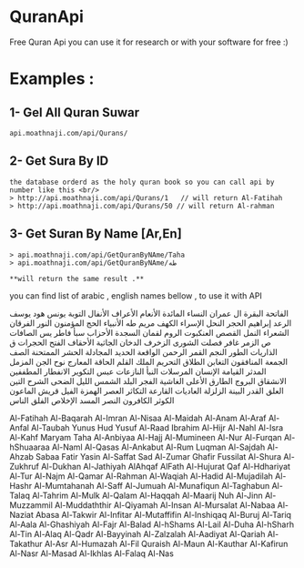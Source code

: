 # QuranApi
Free Quran Api you can use it for research or with your software for free :)

# Examples : 
## 1- Gel All Quran Suwar 
    api.moathnaji.com/api/Qurans/

## 2- Get Sura By ID
    the database orderd as the holy quran book so you can call api by number like this <br/>
    > http://api.moathnaji.com/api/Qurans/1   // will return Al-Fatihah 
    > http://api.moathnaji.com/api/Qurans/50 // will return Al-rahman 

## 3- Get Suran By Name [Ar,En]
    > api.moathnaji.com/api/GetQuranByNAme/Taha
    > api.moathnaji.com/api/GetQuranByNAme/طه
    
    **will return the same result .** 
    
you can find list of arabic , english names bellow , to use it with API 

الفاتحة البقرة ال عمران النساء المائدة الأنعام الأعراف الأنفال التوبة يونس هود
يوسف الرعد إبراهيم الحجر النحل الإسراء الكهف مريم طه الأنبياء الحج
المؤمنون النور الفرقان الشعراء النمل القصص العنكبوت الروم لقمان السجدة 
الأحزاب سبأ فاطر يس الصافات ص الزمر غافر فصلت الشورى الزخرف الدخان الجاثية
الأحقاف الفتح الحجرات ق الذاريات الطور النجم القمر الرحمن الواقعة الحديد 
المجادلة الحشر الممتحنة الصف الجمعة المنافقون التغابن الطلاق التحريم 
الملك القلم الحاقة المعارج نوح الجن المزمل المدثر القيامة الإنسان المرسلات 
النبأ النازعات عبس التكوير الانفطار المطففين الانشقاق البروج الطارق الأعلى 
الغاشية الفجر البلد الشمس الليل الضحى الشرح التين العلق القدر البينة 
الزلزلة العاديات القارعة التكاثر العصر الهمزة الفيل قريش 
الماعون الكوثر الكافرون النصر المسد الإخلاص الفلق الناس


Al-Fatihah Al-Baqarah Al-Imran Al-Nisaa Al-Maidah Al-Anam Al-Araf 
Al-Anfal Al-Taubah Yunus Hud Yusuf Al-Raad Ibrahim Al-Hijr 
Al-Nahl Al-Isra Al-Kahf Maryam Taha Al-Anbiyaa Al-Hajj Al-Mumineen
Al-Nur Al-Furqan Al-hShuaaraa Al-Naml Al-Qasas Al-Ankabut Al-Rum 
Luqman Al-Sajdah Al-Ahzab Sabaa Fatir Yasin Al-Saffat Sad Al-Zumar 
Ghafir Fussilat Al-Shura Al-Zukhruf Al-Dukhan Al-Jathiyah AlAhqaf
AlFath Al-Hujurat Qaf Al-Hdhariyat Al-Tur Al-Najm Al-Qamar 
Al-Rahman Al-Waqiah Al-Hadid Al-Mujadilah Al-Hashr Al-Mumtahanah
Al-Saff Al-Jumuah Al-Munafiqun Al-Taghabun Al-Talaq Al-Tahrim 
Al-Mulk Al-Qalam Al-Haqqah Al-Maarij Nuh Al-Jinn Al-Muzzammil 
Al-Muddaththir Al-Qiyamah Al-Insan Al-Mursalat Al-Nabaa Al-Naziat
Abasa Al-Takwir Al-Infitar Al-Mutaffifin Al-Inshiqaq Al-Buruj 
Al-Tariq Al-Aala Al-Ghashiyah Al-Fajr Al-Balad Al-hShams Al-Lail
Al-Duha Al-hSharh Al-Tin Al-Alaq Al-Qadr Al-Bayyinah Al-Zalzalah 
Al-Aadiyat Al-Qariah Al-Takathur Al-Asr Al-Humazah Al-Fil Quraish
Al-Maun Al-Kauthar Al-Kafirun Al-Nasr Al-Masad Al-Ikhlas Al-Falaq Al-Nas
